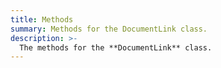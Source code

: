 ```yaml
---
title: Methods
summary: Methods for the DocumentLink class.
description: >-
  The methods for the **DocumentLink** class.
---
```

